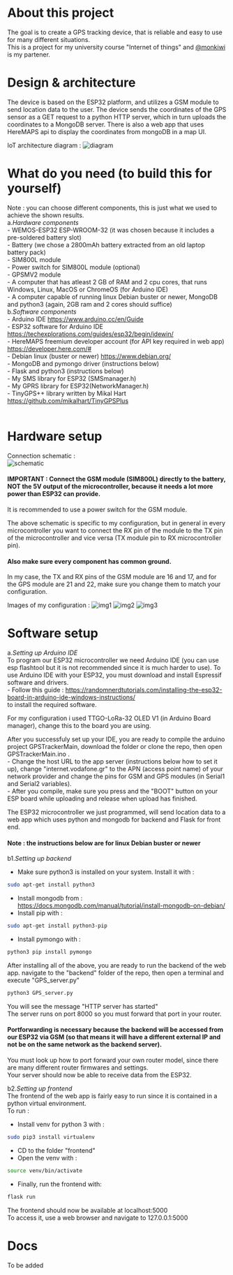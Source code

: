 # About this project
The goal is to create a GPS tracking device, that is reliable and easy to use for many different situations.<br>
This is a project for my university course "Internet of things" and [@monkiwi](https://github.com/monkiwi) is my partener. 

# Design & architecture
The device is based on the ESP32 platform, and utilizes a GSM module to send location data to the user. The device sends the coordinates of the GPS sensor as a GET request to a python HTTP server, which in turn uploads the coordinates to a MongoDB server. There is also a web app that uses HereMAPS api to display the coordinates from mongoDB in a map UI.

ΙοΤ architecture diagram :
![diagram](/images/IOT-diagram.png)

# What do you need (to build this for yourself)
Note : you can choose different components, this is just what we used to achieve the shown results.<br>
a.*Hardware components* <br>
      - WEMOS-ESP32 ESP-WROOM-32 (it was chosen because it includes a pre-soldered battery slot)<br>
      - Battery (we chose a 2800mAh battery extracted from an old laptop battery pack) <br>
      - SIM800L module<br>
      - Power switch for SIM800L module (optional)<br>
      - GPSMV2 module<br>
      - A computer that has atleast 2 GB of RAM and 2 cpu cores, that runs Windows, Linux, MacOS or ChromeOS (for Arduino IDE)<br> 
      - A computer capable of running linux Debian buster or newer, MongoDB and python3 (again, 2GB ram and 2 cores should suffice)<br>
b.*Software components* <br>
      - Arduino IDE https://www.arduino.cc/en/Guide <br>
      - ESP32 software for Arduino IDE https://techexplorations.com/guides/esp32/begin/idewin/ <br>
      - HereMAPS freemium developer account (for API key required in web app) https://developer.here.com/#<br>
      - Debian linux (buster or newer) https://www.debian.org/<br>
      - MongoDB and pymongo driver (instructions below)<br>
      - Flask and python3 (instructions below)<br>
      - My SMS library for ESP32 (SMSmanager.h) <br>
      - My GPRS library for ESP32(NetworkManager.h) <br>
      - TinyGPS++ library written by Mikal Hart https://github.com/mikalhart/TinyGPSPlus<br> 
<br>
    
# Hardware setup
Connection schematic : <br>
![schematic](/images/connectionschematic.jpg)
#### IMPORTANT : Connect the GSM module (SIM800L) directly to the battery, NOT the 5V output of the microcontroller, because it needs a lot more power than ESP32 can provide.
It is recommended to use a power switch for the GSM module.

The above schematic is specific to my configuration, but in general in every microcontroller you want to connect the RX pin of the module to the TX pin of the microcontroller and vice versa (TX module pin to RX microcontroller pin). 
#### Also make sure every component has common ground.

In my case, the TX and RX pins of the GSM module are 16 and 17, and for the GPS module are 21 and 22, make sure you change them to match your configuration.

Images of my configuration :
![img1](/images/img(1).jpg)
![img2](/images/img(2).jpg)
![img3](/images/img(3).jpg)
# Software setup
a.*Setting up Arduino IDE* <br>
To program our ESP32 microcontroller we need Arduino IDE (you can use esp flashtool but it is not recommended since it is much harder to use).
To use Arduino IDE with your ESP32, you must download and install Espressif software and drivers.<br>
    - Follow this guide : https://randomnerdtutorials.com/installing-the-esp32-board-in-arduino-ide-windows-instructions/<br>
to install the required software.

For my configuration i used TTGO-LoRa-32 OLED V1 (in Arduino Board manager), change this to the board you are using.

After you successfuly set up your IDE, you are ready to compile the arduino project GPSTrackerMain, download the folder or clone the repo, then open GPSTrackerMain.ino .<br>
            - Change the host URL to the app server (instructions below how to set it up), change "internet.vodafone.gr" to the APN (access point name) of your network provider and change the pins for GSM and GPS modules (in Serial1 and Serial2 variables).<br>
            - After you compile, make sure you press and the "BOOT" button on your ESP board while uploading and release when upload has finished.
            
The ESP32 microcontroller we just programmed, will send location data to a web app which uses python and mongodb for backend and Flask for front end.<br>
#### Note : the instructions below are for linux Debian buster or newer
b1.*Setting up backend*<br>
  - Make sure python3 is installed on your system. Install it with :<br>
```bash
sudo apt-get install python3
```
  - Install mongodb from : https://docs.mongodb.com/manual/tutorial/install-mongodb-on-debian/
  - Install pip with :
```bash
sudo apt-get install python3-pip
```
  - Install pymongo with :
```bash
python3 pip install pymongo
```

After installing all of the above, you are ready to run the backend of the web app.
navigate to the "backend" folder of the repo, then open a terminal and execute "GPS_server.py"
```bash
python3 GPS_server.py
```
You will see the message "HTTP server has started"<br>
The server runs on port 8000 so you must forward that port in your router.<br>
#### Portforwarding is necessary because the backend will be accessed from our ESP32 via GSM (so that means it will have a different external IP and not be on the same network as the backend server).<br>
You must look up how to port forward your own router model, since there are many different router firmwares and settings.<br>
Your server should now be able to receive data from the ESP32.

b2.*Setting up frontend*<br>
The frontend of the web app is fairly easy to run since it is contained in a python virtual environment.<br>
To run :<br>
 - Install venv for python 3 with :
```bash
sudo pip3 install virtualenv 
```
 - CD to the folder "frontend"
 - Open the venv with :
```bash
source venv/bin/activate
```
 - Finally, run the frontend with:
```bash
flask run
```

The frontend should now be available at localhost:5000<br>
To access it, use a web browser and navigate to 127.0.0.1:5000

# Docs
To be added
